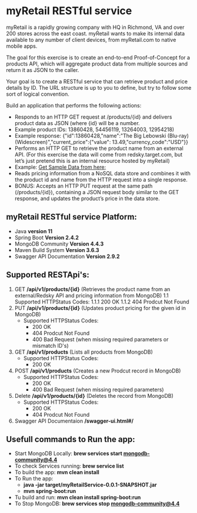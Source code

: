 # myRetail RESTful service

myRetail is a rapidly growing company with HQ in Richmond, VA and over 200 stores across the east coast. myRetail wants to make its internal data available to any number of client devices, from myRetail.com to native mobile apps.

The goal for this exercise is to create an end-to-end Proof-of-Concept for a products API, which will aggregate product data from multiple sources and return it as JSON to the caller.

Your goal is to create a RESTful service that can retrieve product and price details by ID. The URL structure is up to you to define, but try to follow some sort of logical convention.

Build an application that performs the following actions:
    
* Responds to an HTTP GET request at /products/{id} and delivers product data as JSON (where {id} will be a number.
* Example product IDs: 13860428, 54456119, 13264003, 12954218)
* Example response: {"id":13860428,"name":"The Big Lebowski (Blu-ray) (Widescreen)","current_price":{"value": 13.49,"currency_code":"USD"}}
* Performs an HTTP GET to retrieve the product name from an external API. (For this exercise the data will come from redsky.target.com, but let’s just pretend this is an internal resource hosted by myRetail)  
* Example: [Get Sample Data from here; ](https://redsky.target.com/v3/pdp/tcin/13860428?excludes=taxonomy,price,promotion,bulk_ship,rating_and_review_reviews,rating_and_review_statistics,question_answer_statistics&key=candidate)
* Reads pricing information from a NoSQL data store and combines it with the product id and name from the HTTP request into a single response.  
* BONUS: Accepts an HTTP PUT request at the same path (/products/{id}), containing a JSON request body similar to the GET response, and updates the product’s price in the data store.  

## myRetail RESTful service Platform: 
* Java **version 11**
* Spring Boot **Version 2.4.2**
* MongoDB Community **Version 4.4.3**
* Maven Build System **Version 3.6.3**
* Swagger API Documentation **Version 2.9.2** 

## Supported RESTApi's:
1. GET **/api/v1/products/{id}** (Retrieves the product name from an external/Redsky API and pricing information from MongoDB)
  1.1 Supported HTTPStatus Codes:
    1.1.1 200 OK
    1.1.2 404 Prodcut Not Found
2. PUT **/api/v1/products/{id}** (Updates product pricing for the given id in MongoDB)
    * Supported HTTPStatus Codes:
        * 200 OK
        * 404 Prodcut Not Found
        * 400 Bad Request (when missing required parameters or mismatch ID's)
3. GET **/api/v1/products** (Lists all products from MongoDB)
    * Supported HTTPStatus Codes:
        * 200 OK
4. POST **/api/v1/products** (Creates a new Prodcut record in MongoDB)
    * Supported HTTPStatus Codes:
       * 200 OK
       * 400 Bad Request (when missing required parameters)
5. Delete **/api/v1/products/{id}** (Deletes the record from MongoDB)
    * Supported HTTPStatus Codes:
        * 200 OK
        * 404 Prodcut Not Found
6. Swagger API Documentaion **/swagger-ui.html#/**

## Usefull commands to Run the app:
* Start MongoDB Locally: **brew services start mongodb-community@4.4**
* To check Services running: **brew service list**
* To build the app: **mvn clean install**
* To Run the app: 
    * **java -jar target/myRetailService-0.0.1-SNAPSHOT.jar**
    * **mvn spring-boot:run**
* Tu build and run: **mvn clean install spring-boot:run**
* To Stop MongoDB: **brew services stop mongodb-community@4.4**

